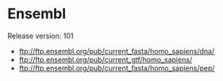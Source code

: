 # Ensembl

Release version: 101
*  ftp://ftp.ensembl.org/pub/current_fasta/homo_sapiens/dna/
*  ftp://ftp.ensembl.org/pub/current_gtf/homo_sapiens/
*  ftp://ftp.ensembl.org/pub/current_fasta/homo_sapiens/pep/
